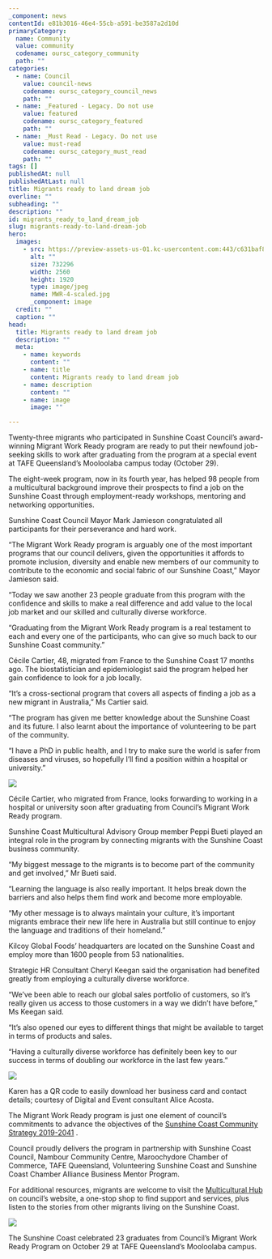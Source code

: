 ```yaml
---
_component: news
contentId: e81b3016-46e4-55cb-a591-be3587a2d10d
primaryCategory:
  name: Community
  value: community
  codename: oursc_category_community
  path: ""
categories:
  - name: Council
    value: council-news
    codename: oursc_category_council_news
    path: ""
  - name: _Featured - Legacy. Do not use
    value: featured
    codename: oursc_category_featured
    path: ""
  - name: _Must Read - Legacy. Do not use
    value: must-read
    codename: oursc_category_must_read
    path: ""
tags: []
publishedAt: null
publishedAtLast: null
title: Migrants ready to land dream job
overline: ""
subheading: ""
description: ""
id: migrants_ready_to_land_dream_job
slug: migrants-ready-to-land-dream-job
hero:
  images:
    - src: https://preview-assets-us-01.kc-usercontent.com:443/c631baf8-1b46-001f-580c-d0001b68b4a8/1de8c9f5-7c04-411e-9027-2dd7a66bb77e/MWR-4-scaled.jpg
      alt: ""
      size: 732296
      width: 2560
      height: 1920
      type: image/jpeg
      name: MWR-4-scaled.jpg
      _component: image
  credit: ""
  caption: ""
head:
  title: Migrants ready to land dream job
  description: ""
  meta:
    - name: keywords
      content: ""
    - name: title
      content: Migrants ready to land dream job
    - name: description
      content: ""
    - name: image
      image: ""

---
```

Twenty-three migrants who participated in Sunshine Coast Council’s award-winning Migrant Work Ready program are ready to put their newfound job-seeking skills to work after graduating from the program at a special event at TAFE Queensland’s Mooloolaba campus today (October 29).

The eight-week program, now in its fourth year, has helped 98 people from a multicultural background improve their prospects to find a job on the Sunshine Coast through employment-ready workshops, mentoring and networking opportunities.

Sunshine Coast Council Mayor Mark Jamieson congratulated all participants for their perseverance and hard work.

“The Migrant Work Ready program is arguably one of the most important programs that our council delivers, given the opportunities it affords to promote inclusion, diversity and enable new members of our community to contribute to the economic and social fabric of our Sunshine Coast,” Mayor Jamieson said.

“Today we saw another 23 people graduate from this program with the confidence and skills to make a real difference and add value to the local job market and our skilled and culturally diverse workforce.

“Graduating from the Migrant Work Ready program is a real testament to each and every one of the participants, who can give so much back to our Sunshine Coast community.”

Cécile Cartier, 48, migrated from France to the Sunshine Coast 17 months ago. The biostatistician and epidemiologist said the program helped her gain confidence to look for a job locally.

“It’s a cross-sectional program that covers all aspects of finding a job as a new migrant in Australia,” Ms Cartier said.

“The program has given me better knowledge about the Sunshine Coast and its future. I also learnt about the importance of volunteering to be part of the community.

“I have a PhD in public health, and I try to make sure the world is safer from diseases and viruses, so hopefully I’ll find a position within a hospital or university.”

![](https://preview-assets-us-01.kc-usercontent.com:443/c631baf8-1b46-001f-580c-d0001b68b4a8/d94f9b90-aea5-4eaa-93ba-23f61ff1d09b/MWR-1-1024x768.jpg)

Cécile Cartier, who migrated from France, looks forwarding to working in a hospital or university soon after graduating from Council’s Migrant Work Ready program.

Sunshine Coast Multicultural Advisory Group member Peppi Bueti played an integral role in the program by connecting migrants with the Sunshine Coast business community.

“My biggest message to the migrants is to become part of the community and get involved,” Mr Bueti said.

“Learning the language is also really important. It helps break down the barriers and also helps them find work and become more employable.

“My other message is to always maintain your culture, it’s important migrants embrace their new life here in Australia but still continue to enjoy the language and traditions of their homeland.”

Kilcoy Global Foods’ headquarters are located on the Sunshine Coast and employ more than 1600 people from 53 nationalities.

Strategic HR Consultant Cheryl Keegan said the organisation had benefited greatly from employing a culturally diverse workforce.

“We’ve been able to reach our global sales portfolio of customers, so it’s really given us access to those customers in a way we didn’t have before,” Ms Keegan said.

“It’s also opened our eyes to different things that might be available to target in terms of products and sales.

“Having a culturally diverse workforce has definitely been key to our success in terms of doubling our workforce in the last few years.”

![](https://preview-assets-us-01.kc-usercontent.com:443/c631baf8-1b46-001f-580c-d0001b68b4a8/19c8d951-8f37-4db9-868d-8e5c47aeca37/MWR-5-768x1024.jpg)

Karen has a QR code to easily download her business card and contact details; courtesy of Digital and Event consultant Alice Acosta.

The Migrant Work Ready program is just one element of council’s commitments to advance the objectives of the [Sunshine Coast Community Strategy 2019-2041](https://www.sunshinecoast.qld.gov.au/Council/Planning-and-Projects/Regional-Strategies/Sunshine-Coast-Community-Strategy-2019-to-2041)
.

Council proudly delivers the program in partnership with Sunshine Coast Council, Nambour Community Centre, Maroochydore Chamber of Commerce, TAFE Queensland, Volunteering Sunshine Coast and Sunshine Coast Chamber Alliance Business Mentor Program.

For additional resources, migrants are welcome to visit the [Multicultural Hub](https://www.sunshinecoast.qld.gov.au/multicultural)
&#x20;on council’s website, a one-stop shop to find support and services, plus listen to the stories from other migrants living on the Sunshine Coast.

![](https://preview-assets-us-01.kc-usercontent.com:443/c631baf8-1b46-001f-580c-d0001b68b4a8/5465387d-c8ce-4ccb-95d3-034b4d640368/MWR-2-1024x768.jpg)

The Sunshine Coast celebrated 23 graduates from Council’s Migrant Work Ready Program on October 29 at TAFE Queensland’s Mooloolaba campus.
